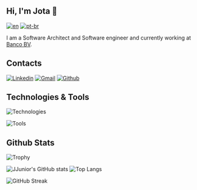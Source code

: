 ## Hi, I'm Jota 👋

[![en](https://img.shields.io/badge/lang-en-red.svg)](README.md)
[![pt-br](https://img.shields.io/badge/lang-pt--br-green.svg)](README.pt-br.md)

I am a Software Architect and Software engineer and currently working at [Banco BV](https://www.bancobv.com.br/).

## Contacts

[![Linkedin](https://img.shields.io/badge/LinkedIn-0A66C2.svg?style=for-the-badge&logo=LinkedIn&logoColor=white)](https://www.linkedin.com/in/joaomaranhaojunior/)
[![Gmail](https://img.shields.io/badge/Gmail-EA4335.svg?style=for-the-badge&logo=Gmail&logoColor=white)](mailto:jjjunior@gmail.com)
[![Github](https://img.shields.io/badge/GitHub-181717.svg?style=for-the-badge&logo=GitHub&logoColor=white)](https://github.com/jjjunior)


## Technologies & Tools

![Technologies](https://skillicons.dev/icons?i=css,git,html,java,js,kotlin,kubernetes,mysql,react,spring,ts,latex,python)

![Tools](https://skillicons.dev/icons?i=docker,gcp,github,gradle,grafana,idea,jenkins,linux,maven,postman,rabbitmq,vscode,overleaf,lens)

## Github Stats

![Trophy](https://github-profile-trophy.vercel.app/?username=jjjunior&theme=gruvbox&column=7)

![JJunior's GitHub stats](https://github-readme-stats.vercel.app/api?username=jjjunior&count_private=true&show_icons=true&theme=gruvbox)
![Top Langs](https://github-readme-stats.vercel.app/api/top-langs/?username=jjjunior&langs_count=8&layout=compact&theme=gruvbox)

![GitHub Streak](https://streak-stats.demolab.com/?user=jjjunior&theme=gruvbox)
